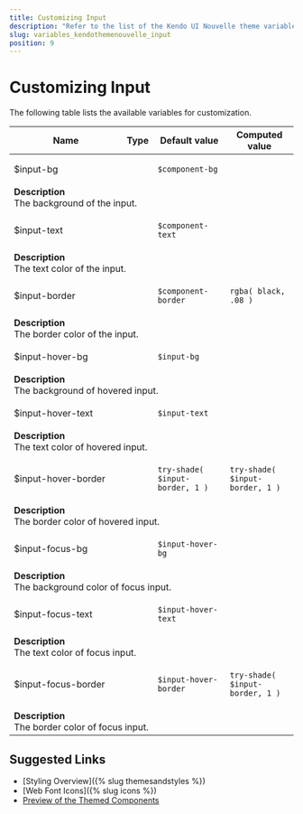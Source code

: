 ```yaml
---
title: Customizing Input
description: "Refer to the list of the Kendo UI Nouvelle theme variables available for customization."
slug: variables_kendothemenouvelle_input
position: 9
---
```


# Customizing Input

The following table lists the available variables for customization.

<table class="theme-variables">
    <colgroup>
    <col style="width: 200px; white-space:nowrap;" />
    <col />
    <col />
    <col />
</colgroup>
<thead>
    <tr>
        <th>Name</th>
        <th>Type</th>
        <th>Default value</th>
        <th>Computed value</th>
    </tr>
</thead>
<tbody>
        <tr>
    <td>$input-bg</td>
    <td></td>
<td>


`$component-bg`

</td>
<td>



</td>
</tr>
<tr>
    <td colspan="4" class="theme-variables-description-container"><div><b>Description</b><div class="theme-variables-description">The background of the input.</div></div>
    </td>
</tr>
<tr>
    <td>$input-text</td>
    <td></td>
<td>


`$component-text`

</td>
<td>



</td>
</tr>
<tr>
    <td colspan="4" class="theme-variables-description-container"><div><b>Description</b><div class="theme-variables-description">The text color of the input.</div></div>
    </td>
</tr>
<tr>
    <td>$input-border</td>
    <td></td>
<td>


`$component-border`

</td>
<td>

`rgba( black, .08 )`

</td>
</tr>
<tr>
    <td colspan="4" class="theme-variables-description-container"><div><b>Description</b><div class="theme-variables-description">The border color of the input.</div></div>
    </td>
</tr>
<tr>
    <td>$input-hover-bg</td>
    <td></td>
<td>


`$input-bg`

</td>
<td>



</td>
</tr>
<tr>
    <td colspan="4" class="theme-variables-description-container"><div><b>Description</b><div class="theme-variables-description">The background of hovered input.</div></div>
    </td>
</tr>
<tr>
    <td>$input-hover-text</td>
    <td></td>
<td>


`$input-text`

</td>
<td>



</td>
</tr>
<tr>
    <td colspan="4" class="theme-variables-description-container"><div><b>Description</b><div class="theme-variables-description">The text color of hovered input.</div></div>
    </td>
</tr>
<tr>
    <td>$input-hover-border</td>
    <td></td>
<td>


`try-shade( $input-border, 1 )`

</td>
<td>

`try-shade( $input-border, 1 )`

</td>
</tr>
<tr>
    <td colspan="4" class="theme-variables-description-container"><div><b>Description</b><div class="theme-variables-description">The border color of hovered input.</div></div>
    </td>
</tr>
<tr>
    <td>$input-focus-bg</td>
    <td></td>
<td>


`$input-hover-bg`

</td>
<td>



</td>
</tr>
<tr>
    <td colspan="4" class="theme-variables-description-container"><div><b>Description</b><div class="theme-variables-description">The background color of focus input.</div></div>
    </td>
</tr>
<tr>
    <td>$input-focus-text</td>
    <td></td>
<td>


`$input-hover-text`

</td>
<td>



</td>
</tr>
<tr>
    <td colspan="4" class="theme-variables-description-container"><div><b>Description</b><div class="theme-variables-description">The text color of focus input.</div></div>
    </td>
</tr>
<tr>
    <td>$input-focus-border</td>
    <td></td>
<td>


`$input-hover-border`

</td>
<td>

`try-shade( $input-border, 1 )`

</td>
</tr>
<tr>
    <td colspan="4" class="theme-variables-description-container"><div><b>Description</b><div class="theme-variables-description">The border color of focus input.</div></div>
    </td>
</tr>
</tbody>
</table>

## Suggested Links

* [Styling Overview]({% slug themesandstyles %})
* [Web Font Icons]({% slug icons %})
* [Preview of the Themed Components](../)

